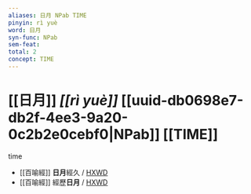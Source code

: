 ```yaml
---
aliases: 日月 NPab TIME
pinyin: rì yuè
word: 日月
syn-func: NPab
sem-feat: 
total: 2
concept: TIME 
---
```

# [[日月]] *[[rì yuè]]*  [[uuid-db0698e7-db2f-4ee3-9a20-0c2b2e0cebf0|NPab]] [[TIME]]
time
 - [[百喻經]] **日月**經久 / [HXWD](https://hxwd.org/textview.html?location=KR6b0066_T_001-0545b.78)
 - [[百喻經]] 經歷**日月** / [HXWD](https://hxwd.org/textview.html?location=KR6b0066_T_003-0549c.43)